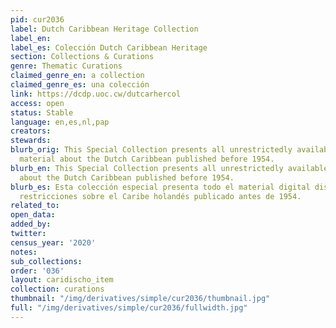 ```yaml
---
pid: cur2036
label: Dutch Caribbean Heritage Collection
label_en:
label_es: Colección Dutch Caribbean Heritage
section: Collections & Curations
genre: Thematic Curations
claimed_genre_en: a collection
claimed_genre_es: una colección
link: https://dcdp.uoc.cw/dutcarhercol
access: open
status: Stable
language: en,es,nl,pap
creators:
stewards:
blurb_orig: This Special Collection presents all unrestrictedly available digital
  material about the Dutch Caribbean published before 1954.
blurb_en: This Special Collection presents all unrestrictedly available digital material
  about the Dutch Caribbean published before 1954.
blurb_es: Esta colección especial presenta todo el material digital disponible sin
  restricciones sobre el Caribe holandés publicado antes de 1954.
related_to:
open_data:
added_by:
twitter:
census_year: '2020'
notes:
sub_collections:
order: '036'
layout: caridischo_item
collection: curations
thumbnail: "/img/derivatives/simple/cur2036/thumbnail.jpg"
full: "/img/derivatives/simple/cur2036/fullwidth.jpg"
---
```

